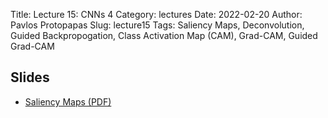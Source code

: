 Title: Lecture 15: CNNs 4
Category: lectures
Date: 2022-02-20
Author: Pavlos Protopapas 
Slug: lecture15
Tags: Saliency Maps, Deconvolution, Guided Backpropogation, Class Activation Map (CAM), Grad-CAM, Guided Grad-CAM 

## Slides 
- [Saliency Maps (PDF)]({static}CNN4.pdf)
